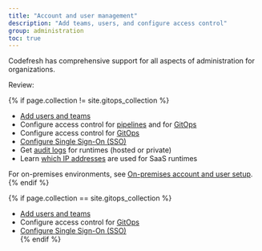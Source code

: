 ```yaml
---
title: "Account and user management"
description: "Add teams, users, and configure access control"
group: administration
toc: true
---
```


Codefresh has comprehensive support for all aspects of administration for organizations<!---in both on-premises and SaaS environments-->.  

Review:

{% if page.collection != site.gitops_collection %}
* [Add users and teams]({{site.baseurl}}/docs/administration/account-user-management/add-users/) 
* Configure access control for [pipelines]({{site.baseurl}}/docs/administration/account-user-management/access-control/) and for [GitOps]({{site.baseurl}}/docs/administration/account-user-management/gitops-abac/)
* Configure access control for [GitOps]({{site.baseurl}}/docs/administration/account-user-management/gitops-abac/)
* [Configure Single Sign-On (SSO)]({{site.baseurl}}/docs/administration/single-sign-on/)
* Get [audit logs]({{site.baseurl}}/docs/administration/account-user-management/audit/) for runtimes (hosted or private)
* Learn [which IP addresses]({{site.baseurl}}/docs/administration/platform-ip-addresses/) are used for SaaS runtimes

For on-premises environments, see [On-premises account and user setup]({{site.baseurl}}/docs/installation/on-premises/on-prem-configuration/).
{% endif %}

{% if page.collection == site.gitops_collection %}
* [Add users and teams]({{site.baseurl}}/docs/administration/account-user-management/add-users/) 
* Configure access control for [GitOps]({{site.baseurl}}/docs/administration/account-user-management/gitops-abac/)
* [Configure Single Sign-On (SSO)]({{site.baseurl}}/docs/administration/single-sign-on/)  
{% endif %}